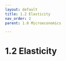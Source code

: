 ```yaml
---
layout: default
title: 1.2 Elasticity
nav_order: 2
parent: 1.0 Microeconomics

---
```


# 1.2 Elasticity
